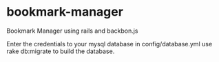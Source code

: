 bookmark-manager
================

Bookmark Manager using rails and backbon.js

Enter the credentials to your mysql database in config/database.yml
use rake db:migrate to build the database.
